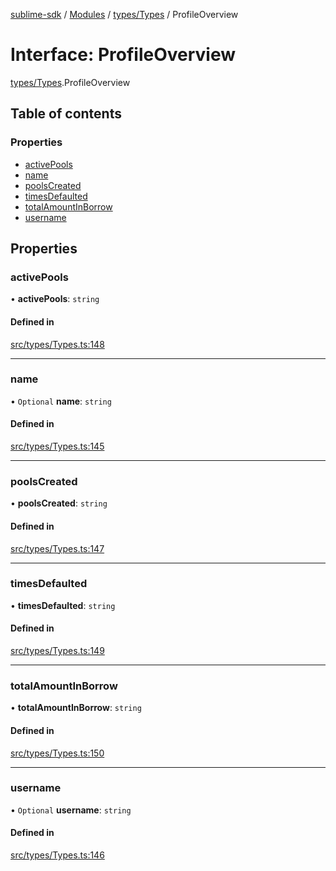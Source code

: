 [sublime-sdk](../README.md) / [Modules](../modules.md) / [types/Types](../modules/types_Types.md) / ProfileOverview

# Interface: ProfileOverview

[types/Types](../modules/types_Types.md).ProfileOverview

## Table of contents

### Properties

- [activePools](types_Types.ProfileOverview.md#activepools)
- [name](types_Types.ProfileOverview.md#name)
- [poolsCreated](types_Types.ProfileOverview.md#poolscreated)
- [timesDefaulted](types_Types.ProfileOverview.md#timesdefaulted)
- [totalAmountInBorrow](types_Types.ProfileOverview.md#totalamountinborrow)
- [username](types_Types.ProfileOverview.md#username)

## Properties

### activePools

• **activePools**: `string`

#### Defined in

[src/types/Types.ts:148](https://github.com/sublime-finance/sublime-sdk/blob/1be39aa/src/types/Types.ts#L148)

___

### name

• `Optional` **name**: `string`

#### Defined in

[src/types/Types.ts:145](https://github.com/sublime-finance/sublime-sdk/blob/1be39aa/src/types/Types.ts#L145)

___

### poolsCreated

• **poolsCreated**: `string`

#### Defined in

[src/types/Types.ts:147](https://github.com/sublime-finance/sublime-sdk/blob/1be39aa/src/types/Types.ts#L147)

___

### timesDefaulted

• **timesDefaulted**: `string`

#### Defined in

[src/types/Types.ts:149](https://github.com/sublime-finance/sublime-sdk/blob/1be39aa/src/types/Types.ts#L149)

___

### totalAmountInBorrow

• **totalAmountInBorrow**: `string`

#### Defined in

[src/types/Types.ts:150](https://github.com/sublime-finance/sublime-sdk/blob/1be39aa/src/types/Types.ts#L150)

___

### username

• `Optional` **username**: `string`

#### Defined in

[src/types/Types.ts:146](https://github.com/sublime-finance/sublime-sdk/blob/1be39aa/src/types/Types.ts#L146)

